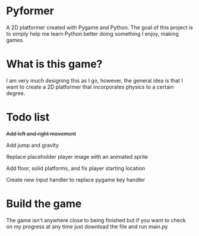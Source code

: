 # Pyformer

A 2D platformer created with Pygame and Python. The goal of this project is to simply help me learn Python better doing something I enjoy, making games.

# What is this game?

I am very much designing this as I go, however, the general idea is that I want to create a 2D platformer that incorporates physics
to a certain degree.

# Todo list 

~~Add left and right movement~~

Add jump and gravity

Replace placeholder player image with an animated sprite

Add floor, solid platforms, and fix player starting location

Create new input handler to replace pygame key handler


# Build the game

The game isn't anywhere close to being finished but if you want to check on my progress at any time just download the file and run
main.py

